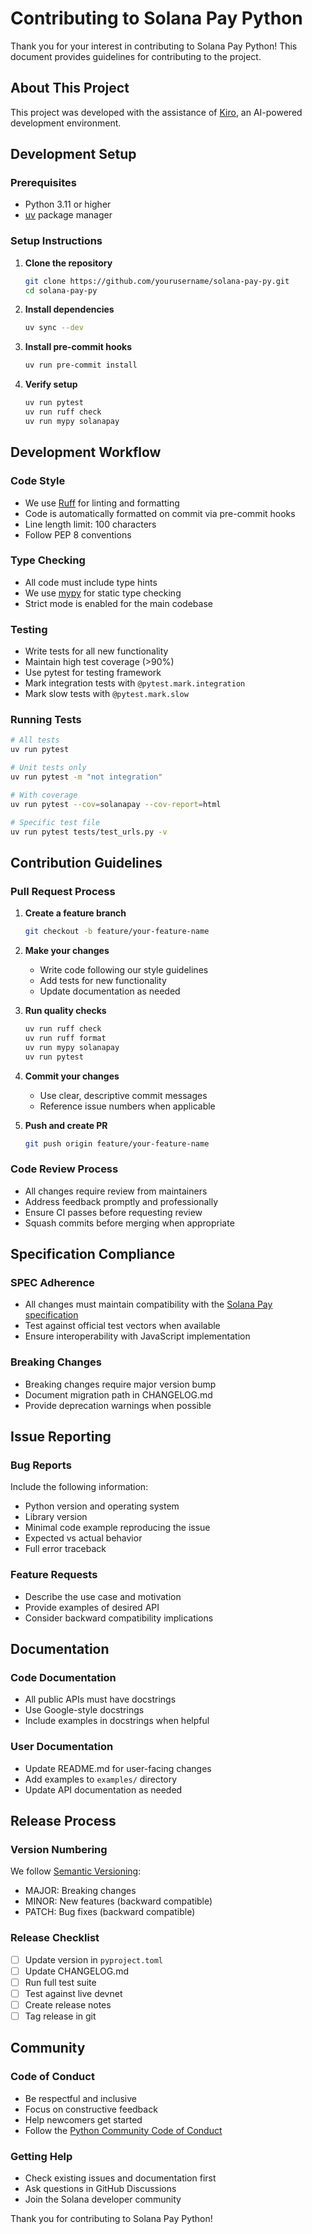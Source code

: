 # Contributing to Solana Pay Python

Thank you for your interest in contributing to Solana Pay Python! This document provides guidelines for contributing to the project.

## About This Project

This project was developed with the assistance of [Kiro](https://kiro.ai), an AI-powered development environment.

## Development Setup

### Prerequisites
- Python 3.11 or higher
- [uv](https://docs.astral.sh/uv/) package manager

### Setup Instructions

1. **Clone the repository**
   ```bash
   git clone https://github.com/yourusername/solana-pay-py.git
   cd solana-pay-py
   ```

2. **Install dependencies**
   ```bash
   uv sync --dev
   ```

3. **Install pre-commit hooks**
   ```bash
   uv run pre-commit install
   ```

4. **Verify setup**
   ```bash
   uv run pytest
   uv run ruff check
   uv run mypy solanapay
   ```

## Development Workflow

### Code Style
- We use [Ruff](https://docs.astral.sh/ruff/) for linting and formatting
- Code is automatically formatted on commit via pre-commit hooks
- Line length limit: 100 characters
- Follow PEP 8 conventions

### Type Checking
- All code must include type hints
- We use [mypy](https://mypy.readthedocs.io/) for static type checking
- Strict mode is enabled for the main codebase

### Testing
- Write tests for all new functionality
- Maintain high test coverage (>90%)
- Use pytest for testing framework
- Mark integration tests with `@pytest.mark.integration`
- Mark slow tests with `@pytest.mark.slow`

### Running Tests
```bash
# All tests
uv run pytest

# Unit tests only
uv run pytest -m "not integration"

# With coverage
uv run pytest --cov=solanapay --cov-report=html

# Specific test file
uv run pytest tests/test_urls.py -v
```

## Contribution Guidelines

### Pull Request Process

1. **Create a feature branch**
   ```bash
   git checkout -b feature/your-feature-name
   ```

2. **Make your changes**
   - Write code following our style guidelines
   - Add tests for new functionality
   - Update documentation as needed

3. **Run quality checks**
   ```bash
   uv run ruff check
   uv run ruff format
   uv run mypy solanapay
   uv run pytest
   ```

4. **Commit your changes**
   - Use clear, descriptive commit messages
   - Reference issue numbers when applicable

5. **Push and create PR**
   ```bash
   git push origin feature/your-feature-name
   ```

### Code Review Process
- All changes require review from maintainers
- Address feedback promptly and professionally
- Ensure CI passes before requesting review
- Squash commits before merging when appropriate

## Specification Compliance

### SPEC Adherence
- All changes must maintain compatibility with the [Solana Pay specification](https://github.com/solana-foundation/solana-pay/blob/master/SPEC.md)
- Test against official test vectors when available
- Ensure interoperability with JavaScript implementation

### Breaking Changes
- Breaking changes require major version bump
- Document migration path in CHANGELOG.md
- Provide deprecation warnings when possible

## Issue Reporting

### Bug Reports
Include the following information:
- Python version and operating system
- Library version
- Minimal code example reproducing the issue
- Expected vs actual behavior
- Full error traceback

### Feature Requests
- Describe the use case and motivation
- Provide examples of desired API
- Consider backward compatibility implications

## Documentation

### Code Documentation
- All public APIs must have docstrings
- Use Google-style docstrings
- Include examples in docstrings when helpful

### User Documentation
- Update README.md for user-facing changes
- Add examples to `examples/` directory
- Update API documentation as needed

## Release Process

### Version Numbering
We follow [Semantic Versioning](https://semver.org/):
- MAJOR: Breaking changes
- MINOR: New features (backward compatible)
- PATCH: Bug fixes (backward compatible)

### Release Checklist
- [ ] Update version in `pyproject.toml`
- [ ] Update CHANGELOG.md
- [ ] Run full test suite
- [ ] Test against live devnet
- [ ] Create release notes
- [ ] Tag release in git

## Community

### Code of Conduct
- Be respectful and inclusive
- Focus on constructive feedback
- Help newcomers get started
- Follow the [Python Community Code of Conduct](https://www.python.org/psf/conduct/)

### Getting Help
- Check existing issues and documentation first
- Ask questions in GitHub Discussions
- Join the Solana developer community

Thank you for contributing to Solana Pay Python!